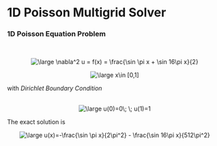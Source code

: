 # 1D Poisson Multigrid Solver

### 1D Poisson Equation Problem
<br>
<p align="center">
<img src="https://latex.codecogs.com/svg.latex?\large&space;\nabla^2&space;u&space;=&space;f(x)&space;=&space;\frac{\sin&space;\pi&space;x&space;&plus;&space;\sin&space;16\pi&space;x}{2}" title="\large \nabla^2 u = f(x) = \frac{\sin \pi x + \sin 16\pi x}{2}" />
</p>
<p align="center">
<img src="https://latex.codecogs.com/svg.latex?\large&space;x\in&space;[0,1]" title="\large x\in [0,1]" /> 
</p>

with *Dirichlet Boundary Condition*  <br>
<br>
<p align="center">
<img src="https://latex.codecogs.com/svg.latex?\large&space;u(0)=0\;&space;\;&space;u(1)=1" title="\large u(0)=0\; \; u(1)=1" /><br>
</p>

The exact solution is <br>
<p align="center">
<img src="https://latex.codecogs.com/svg.latex?\large&space;u(x)=-\frac{\sin&space;\pi&space;x}{2\pi^2}&space;-&space;\frac{\sin&space;16\pi&space;x}{512\pi^2}" title="\large u(x)=-\frac{\sin \pi x}{2\pi^2} - \frac{\sin 16\pi x}{512\pi^2}" /> <br>
</p>
